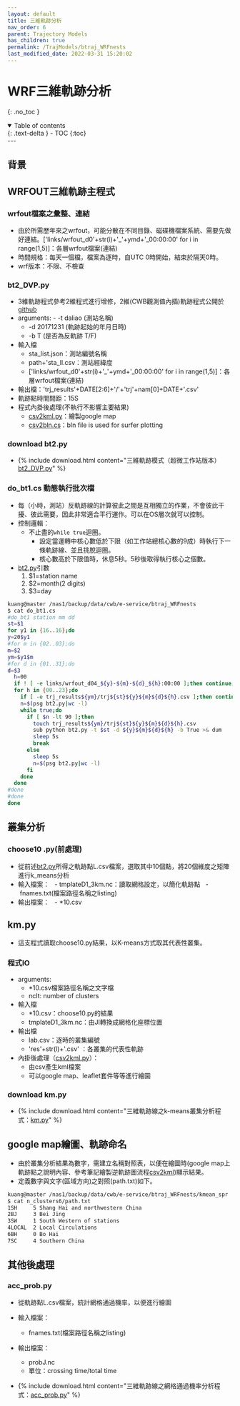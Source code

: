 ```yaml
---
layout: default
title: 三維軌跡分析
nav_order: 6
parent: Trajectory Models
has_children: true
permalink: /TrajModels/btraj_WRFnests
last_modified_date: 2022-03-31 15:20:02
---
```


# WRF三維軌跡分析
{: .no_toc }

<details open markdown="block">
  <summary>
    Table of contents
  </summary>
  {: .text-delta }
- TOC
{:toc}
</details>
---

## 背景

## WRFOUT三維軌跡主程式
### wrfout檔案之彙整、連結
- 由於所需歷年來之wrfout，可能分散在不同目錄、磁碟機檔案系統、需要先做好連結。['links/wrfout_d0'+str(i)+'_'+ymd+'_00:00:00' for i in range(1,5)]：各層wrfout檔案(連結)
- 時間規格：每天一個檔，檔案為逐時，自UTC 0時開始，結束於隔天0時。
- wrf版本：不限、不檢查

### bt2_DVP.py
- 3維軌跡程式參考2維程式進行增修，2維(CWB觀測值內插)軌跡程式公開於[github](https://github.com/sinotec2/rd_cwbDay/blob/master/traj2kml.py)
- arguments:
  - \-t daliao (測站名稱)
  - \-d 20171231 (軌跡起始的年月日時)
  - \-b T (是否為反軌跡 T/F)
- 輸入檔
  - sta_list.json：測站編號名稱
  - path+'sta_ll.csv：測站經緯度
  - ['links/wrfout_d0'+str(i)+'_'+ymd+'_00:00:00' for i in range(1,5)]：各層wrfout檔案(連結)
- 輸出檔：'trj_results'+DATE[2:6]+'/'+'trj'+nam[0]+DATE+'.csv'
- 軌跡點時間間距：15S
- 程式內掛後處理(不執行不影響主要結果)
  - [csv2kml.py][csv2kml]：繪製google map
  - [csv2bln.cs](https://sinotec2.github.io/Focus-on-Air-Quality/wind_models/CODiS/traj/#csv2bln)：bln file is used for surfer plotting

### download bt2.py

- {% include download.html content="三維軌跡模式（超微工作站版本）[bt2_DVP.py](https://github.com/sinotec2/Focus-on-Air-Quality/blob/main/TrajModels/btraj_WRFnests/bt2_DVP.py)" %}

### do_bt1.cs 動態執行批次檔
- 每（小時，測站）反軌跡線的計算彼此之間是互相獨立的作業，不會彼此干擾、彼此需要，因此非常適合平行運作。可以在OS層次就可以控制。
- 控制邏輯：
  - 不止盡的`while true`迴圈。
    - 設定當運轉中核心數低於下限（如工作站總核心數的9成）時執行下一條軌跡線、並且挑脫迴圈。
    - 核心數高於下限值時，休息5秒。5秒後取得執行核心之個數。
- [bt2.py][bt2]引數
  1. $1=station name
  2. $2=month(2 digits)
  3. $3=day

```bash
kuang@master /nas1/backup/data/cwb/e-service/btraj_WRFnests
$ cat do_bt1.cs
#do_bt1 station mm dd
st=$1
for y1 in {16..16};do
y=20$y1
#for m in {02..03};do
m=$2
ym=$y1$m
#for d in {01..31};do
d=$3
  h=00
  if ! [ -e links/wrfout_d04_${y}-${m}-${d}_${h}:00:00 ];then continue;fi
  for h in {00..23};do
    if [ -e trj_results${ym}/trj${st}${y}${m}${d}${h}.csv ];then continue;fi
    n=$(psg bt2.py|wc -l)
    while true;do
      if [ $n -lt 90 ];then
        touch trj_results${ym}/trj${st}${y}${m}${d}${h}.csv
        sub python bt2.py -t $st -d ${y}${m}${d}${h} -b True >& dum
        sleep 5s
        break
      else
        sleep 5s
        n=$(psg bt2.py|wc -l)
      fi
    done
  done
#done
#done
done
```

## 叢集分析
### choose10 .py(前處理)
- 從前述[bt2.py](#bt2_DVP_py)所得之軌跡點L.csv檔案，選取其中10個點，將20個維度之矩陣進行k_means分析
- 輸入檔案：
  - tmplateD1_3km.nc：讀取網格設定，以簡化軌跡點
  - fnames.txt(檔案路徑名稱之listing)
- 輸出檔案：
  - *10.csv

## km.py
- 這支程式讀取choose10.py結果，以K-means方式取其代表性叢集。

### 程式IO
- arguments:
  - *10.csv檔案路徑名稱之文字檔
  - nclt: number of clusters
- 輸入檔
  - *10.csv：choose10.py的結果
  - tmplateD1_3km.nc：由JI轉換成網格化座標位置
- 輸出檔
  - lab.csv：逐時的叢集編號
  - 'res'+str(l)+'.csv' ：各叢集的代表性軌跡
- 內掛後處理（[csv2kml.py][csv2kml]）：
  - 由csv產生kml檔案
  - 可以google map、leaflet套件等等進行繪圖

### download km.py

- {% include download.html content="三維軌跡線之k-means叢集分析程式：[km.py](https://github.com/sinotec2/Focus-on-Air-Quality/blob/main/TrajModels/btraj_WRFnests/km.py)" %}

## google map繪圖、軌跡命名
- 由於叢集分析結果為數字，需建立名稱對照表，以便在繪圖時(google map上軌跡點之說明內容、參考筆記繪製逆軌跡圖流程[csv2kml][csv2kml])顯示結果。
- 定義數字與文字(區域方向)之對照(path.txt)如下。

```bash
kuang@master /nas1/backup/data/cwb/e-service/btraj_WRFnests/kmean_spr
$ cat n_clusters6/path.txt
1SH     5 Shang Hai and northwestern China
2BJ     3 Bei Jing
3SW     1 South Western of stations
4LOCAL  2 Local Circulations
6BH     0 Bo Hai
7SC     4 Southern China
```

## 其他後處理
### acc_prob.py
- 從軌跡點L.csv檔案，統計網格通過機率，以便進行繪圖
- 輸入檔案：
  - fnames.txt(檔案路徑名稱之listing)
- 輸出檔案：
  - probJ.nc
  - 單位：crossing time/total time

- {% include download.html content="三維軌跡線之網格通過機率分析程式：[acc_prob.py](https://github.com/sinotec2/Focus-on-Air-Quality/blob/main/TrajModels/btraj_WRFnests/acc_prob.py)" %}

[csv2kml]: <https://sinotec2.github.io/Focus-on-Air-Quality/utilities/GIS/csv2kml/> "點狀資訊KML檔之撰寫(csv2kml.py)"
[bt2]: <https://sinotec2.github.io/Focus-on-Air-Quality/TrajModels/btraj_WRFnests#bt2_dvppy> "3維軌跡程式"